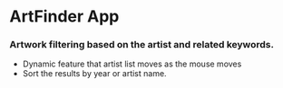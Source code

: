 # ArtFinder App
### Artwork filtering based on the artist and related keywords.
- Dynamic feature that artist list moves as the mouse moves
- Sort the results by year or artist name.
